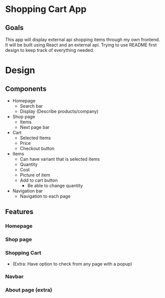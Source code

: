 # Shopping Cart App

## Goals
This app will display external api shopping items through my own frontend. 
It will be built using React and an external api. Trying to use README first design to
keep track of everything needed.

# Design
## Components
* Homepage
    - Search bar
    - Display (Describe products/company)
* Shop page
    - Items
    - Next page bar    
* Cart
    - Selected Items
    - Price
    - Checkout button
* Items
    - Can have variant that is selected items
    - Quantity
    - Cost
    - Picture of item
    - Add to cart button
        * Be able to change quantity
* Navigation bar
    - Navigation to each page

## Features
### Homepage
### Shop page
### Shopping Cart
* (Extra: Have option to check from any page with a popup)
### Navbar
### About page (extra)



